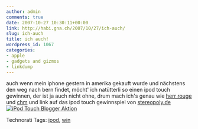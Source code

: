 ```yaml
---
author: admin
comments: true
date: 2007-10-27 10:30:11+00:00
link: http://habi.gna.ch/2007/10/27/ich-auch/
slug: ich-auch
title: ich auch!
wordpress_id: 1067
categories:
- apple
- gadgets and gizmos
- linkdump
---
```


auch wenn mein iphone gestern in amerika gekauft wurde und nächstens den weg nach bern findet, möcht' ich natütterli so einen ipod touch gewinnen, der ist ja auch nicht ohne, drum mach ich's genau wie [herr rouge](http://www.rouge.ch/blog/index.php/vr/comments/au_ha_woelle/) und [chm](http://bloxxs.ch/?p=1131) und link auf das ipod touch gewinnspiel von [stereopoly.de](http://www.stereopoly.de/)
[![iPod Touch Blogger Aktion](http://www.stereopoly.de/ad/win/ipodtouch.jpg)](http://www.stereopoly.de/blogger-aktion-ipod-touch-gewinnspiel/)



Technorati Tags: [ipod](http://www.technorati.com/tag/ipod), [win](http://www.technorati.com/tag/win)
